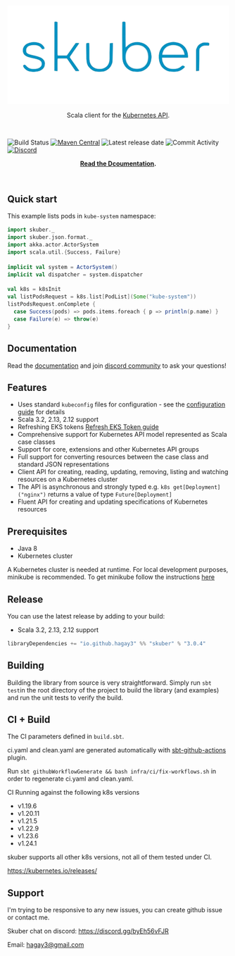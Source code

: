 <p align="center"> <img src="docs/skuber_logo.png" alt="skuber logo"> </p>

<p align="center"> Scala client for the <a href="https://kubernetes.io/" target="_blank">Kubernetes API</a>. </p>

</br>

![Build Status](https://img.shields.io/github/workflow/status/hagay3/skuber/Continuous%20Integration/master?label=Continuous%20Integration&style=for-the-badge)
[![Maven Central](https://img.shields.io/maven-central/v/io.github.hagay3/skuber_2.12?color=green&style=for-the-badge)](https://mvnrepository.com/artifact/io.github.hagay3/skuber_2.12)
![Latest release date](https://img.shields.io/github/release-date/hagay3/skuber?style=for-the-badge)
![Commit Activity](https://img.shields.io/github/commit-activity/m/hagay3/skuber?color=green&style=for-the-badge)
[![Discord](https://img.shields.io/badge/Discord-5865F2?style=for-the-badge&logo=discord&logoColor=white)](https://discord.gg/byEh56vFJR)

<p align="center">
  <strong>
  <a href="https://skuber.co/" target="_blank">Read the Dcoumentation</a>.
  </strong>
 </p>

</br>

## Quick start

This example lists pods in `kube-system` namespace:

  ```scala
  import skuber._
  import skuber.json.format._
  import akka.actor.ActorSystem
  import scala.util.{Success, Failure}

  implicit val system = ActorSystem()
  implicit val dispatcher = system.dispatcher

  val k8s = k8sInit
  val listPodsRequest = k8s.list[PodList](Some("kube-system"))
  listPodsRequest.onComplete {
    case Success(pods) => pods.items.foreach { p => println(p.name) }
    case Failure(e) => throw(e)
  }
  ```

## Documentation
Read the [documentation](https://skuber.co) and join [discord community](https://discord.gg/byEh56vFJR) to  ask your questions!



## Features
- Uses standard `kubeconfig` files for configuration - see the [configuration guide](https://skuber.co/#/?id=configuration) for details
- Scala 3.2, 2.13, 2.12 support
- Refreshing EKS tokens [Refresh EKS Token guide](https://skuber.co/#/?id=refresh-eks-aws-token)
- Comprehensive support for Kubernetes API model represented as Scala case classes
- Support for core, extensions and other Kubernetes API groups
- Full support for converting resources between the case class and standard JSON representations
- Client API for creating, reading, updating, removing, listing and watching resources on a Kubernetes cluster
- The API is asynchronous and strongly typed e.g. `k8s get[Deployment]("nginx")` returns a value of type `Future[Deployment]`
- Fluent API for creating and updating specifications of Kubernetes resources



## Prerequisites

- Java 8
- Kubernetes cluster

A Kubernetes cluster is needed at runtime. For local development purposes, minikube is recommended.
To get minikube follow the instructions [here](https://github.com/kubernetes/minikube)

## Release

You can use the latest release by adding to your build:
- Scala 3.2, 2.13, 2.12 support

```sbt
libraryDependencies += "io.github.hagay3" %% "skuber" % "3.0.4"
```

## Building

Building the library from source is very straightforward. Simply run `sbt test`in the root directory of the project to build the library (and examples) and run the unit tests to verify the build.

## CI + Build
The CI parameters defined in `build.sbt`.

ci.yaml and clean.yaml are generated automatically with [sbt-github-actions](https://github.com/djspiewak/sbt-github-actions) plugin.  

Run `sbt githubWorkflowGenerate && bash infra/ci/fix-workflows.sh` in order to regenerate ci.yaml and clean.yaml.

CI Running against the following k8s versions
* v1.19.6
* v1.20.11
* v1.21.5
* v1.22.9
* v1.23.6
* v1.24.1

skuber supports all other k8s versions, not all of them tested under CI.

https://kubernetes.io/releases/


## Support
I'm trying to be responsive to any new issues, you can create github issue or contact me.

Skuber chat on discord: https://discord.gg/byEh56vFJR 

Email: hagay3@gmail.com

